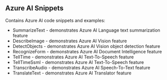## Azure AI Snippets
Contains Azure AI code snippets and examples:
- SummarizeText  - demonstrates Azure AI Language text summarization feature
- DescribeImage - demonstrates Azure AI Vision feature
- DetectObjects - demonstrates Azure AI Vision object detection feature
- RecognizeForm - demonstrates Azure AI Document Intelligence feature
- TellTime - demonstrates Azure AI Text-To-Speech feature
- TellTimeSsml - demonstrates Azure AI Text-To-Speech feature
- TranscribeAudio - demonstrates Azure AI Speech-To-Text feature
- TranslateText - demonstrates Azure AI Translator feature
